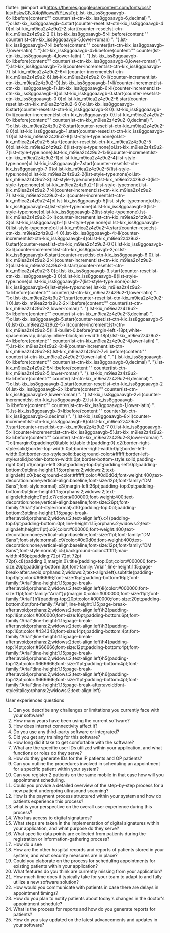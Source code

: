 flutter: @import url(https://themes.googleusercontent.com/fonts/css?kit=FskwCFJX4ojWovwWYLwsTg);.lst-kix\_iss8ggoaavgb-6>li:before{content:"" counter(lst-ctn-kix\_iss8ggoaavgb-6,decimal) ". "}ol.lst-kix\_iss8ggoaavgb-4.start{counter-reset:lst-ctn-kix\_iss8ggoaavgb-4 0}ol.lst-kix\_m9iea2z4z9u2-2.start{counter-reset:lst-ctn-kix\_m9iea2z4z9u2-2 0}.lst-kix\_iss8ggoaavgb-5>li:before{content:"" counter(lst-ctn-kix\_iss8ggoaavgb-5,lower-roman) ". "}.lst-kix\_iss8ggoaavgb-7>li:before{content:"" counter(lst-ctn-kix\_iss8ggoaavgb-7,lower-latin) ". "}.lst-kix\_iss8ggoaavgb-4>li:before{content:"" counter(lst-ctn-kix\_iss8ggoaavgb-4,lower-latin) ". "}.lst-kix\_iss8ggoaavgb-8>li:before{content:"" counter(lst-ctn-kix\_iss8ggoaavgb-8,lower-roman) ". "}.lst-kix\_iss8ggoaavgb-7>li{counter-increment:lst-ctn-kix\_iss8ggoaavgb-7}.lst-kix\_m9iea2z4z9u2-6>li{counter-increment:lst-ctn-kix\_m9iea2z4z9u2-6}.lst-kix\_m9iea2z4z9u2-0>li{counter-increment:lst-ctn-kix\_m9iea2z4z9u2-0}.lst-kix\_iss8ggoaavgb-1>li{counter-increment:lst-ctn-kix\_iss8ggoaavgb-1}.lst-kix\_iss8ggoaavgb-6>li{counter-increment:lst-ctn-kix\_iss8ggoaavgb-6}ol.lst-kix\_iss8ggoaavgb-0.start{counter-reset:lst-ctn-kix\_iss8ggoaavgb-0 0}ol.lst-kix\_m9iea2z4z9u2-6.start{counter-reset:lst-ctn-kix\_m9iea2z4z9u2-6 0}ol.lst-kix\_iss8ggoaavgb-8.start{counter-reset:lst-ctn-kix\_iss8ggoaavgb-8 0}.lst-kix\_iss8ggoaavgb-0>li{counter-increment:lst-ctn-kix\_iss8ggoaavgb-0}.lst-kix\_m9iea2z4z9u2-0>li:before{content:"" counter(lst-ctn-kix\_m9iea2z4z9u2-0,decimal) ". "}ol.lst-kix\_m9iea2z4z9u2-8.start{counter-reset:lst-ctn-kix\_m9iea2z4z9u2-8 0}ol.lst-kix\_iss8ggoaavgb-1.start{counter-reset:lst-ctn-kix\_iss8ggoaavgb-1 0}ol.lst-kix\_m9iea2z4z9u2-8{list-style-type:none}ol.lst-kix\_m9iea2z4z9u2-5.start{counter-reset:lst-ctn-kix\_m9iea2z4z9u2-5 0}ol.lst-kix\_m9iea2z4z9u2-6{list-style-type:none}ol.lst-kix\_m9iea2z4z9u2-7{list-style-type:none}.lst-kix\_m9iea2z4z9u2-1>li{counter-increment:lst-ctn-kix\_m9iea2z4z9u2-1}ol.lst-kix\_m9iea2z4z9u2-4{list-style-type:none}ol.lst-kix\_iss8ggoaavgb-7.start{counter-reset:lst-ctn-kix\_iss8ggoaavgb-7 0}ol.lst-kix\_m9iea2z4z9u2-5{list-style-type:none}ol.lst-kix\_m9iea2z4z9u2-2{list-style-type:none}ol.lst-kix\_m9iea2z4z9u2-3{list-style-type:none}ol.lst-kix\_m9iea2z4z9u2-0{list-style-type:none}ol.lst-kix\_m9iea2z4z9u2-1{list-style-type:none}.lst-kix\_m9iea2z4z9u2-7>li{counter-increment:lst-ctn-kix\_m9iea2z4z9u2-7}.lst-kix\_m9iea2z4z9u2-4>li{counter-increment:lst-ctn-kix\_m9iea2z4z9u2-4}ol.lst-kix\_iss8ggoaavgb-5{list-style-type:none}ol.lst-kix\_iss8ggoaavgb-4{list-style-type:none}ol.lst-kix\_iss8ggoaavgb-3{list-style-type:none}ol.lst-kix\_iss8ggoaavgb-2{list-style-type:none}.lst-kix\_m9iea2z4z9u2-3>li{counter-increment:lst-ctn-kix\_m9iea2z4z9u2-3}ol.lst-kix\_iss8ggoaavgb-1{list-style-type:none}ol.lst-kix\_iss8ggoaavgb-0{list-style-type:none}ol.lst-kix\_m9iea2z4z9u2-4.start{counter-reset:lst-ctn-kix\_m9iea2z4z9u2-4 0}.lst-kix\_iss8ggoaavgb-4>li{counter-increment:lst-ctn-kix\_iss8ggoaavgb-4}ol.lst-kix\_m9iea2z4z9u2-0.start{counter-reset:lst-ctn-kix\_m9iea2z4z9u2-0 0}.lst-kix\_iss8ggoaavgb-3>li{counter-increment:lst-ctn-kix\_iss8ggoaavgb-3}ol.lst-kix\_iss8ggoaavgb-6.start{counter-reset:lst-ctn-kix\_iss8ggoaavgb-6 0}.lst-kix\_m9iea2z4z9u2-2>li{counter-increment:lst-ctn-kix\_m9iea2z4z9u2-2}ol.lst-kix\_m9iea2z4z9u2-3.start{counter-reset:lst-ctn-kix\_m9iea2z4z9u2-3 0}ol.lst-kix\_iss8ggoaavgb-3.start{counter-reset:lst-ctn-kix\_iss8ggoaavgb-3 0}ol.lst-kix\_iss8ggoaavgb-8{list-style-type:none}ol.lst-kix\_iss8ggoaavgb-7{list-style-type:none}ol.lst-kix\_iss8ggoaavgb-6{list-style-type:none}.lst-kix\_m9iea2z4z9u2-1>li:before{content:"" counter(lst-ctn-kix\_m9iea2z4z9u2-1,lower-latin) ". "}ol.lst-kix\_m9iea2z4z9u2-1.start{counter-reset:lst-ctn-kix\_m9iea2z4z9u2-1 0}.lst-kix\_m9iea2z4z9u2-2>li:before{content:"" counter(lst-ctn-kix\_m9iea2z4z9u2-2,lower-roman) ". "}.lst-kix\_m9iea2z4z9u2-3>li:before{content:"" counter(lst-ctn-kix\_m9iea2z4z9u2-3,decimal) ". "}ol.lst-kix\_iss8ggoaavgb-5.start{counter-reset:lst-ctn-kix\_iss8ggoaavgb-5 0}.lst-kix\_m9iea2z4z9u2-5>li{counter-increment:lst-ctn-kix\_m9iea2z4z9u2-5}li.li-bullet-0:before{margin-left:-18pt;white-space:nowrap;display:inline-block;min-width:18pt}.lst-kix\_m9iea2z4z9u2-4>li:before{content:"" counter(lst-ctn-kix\_m9iea2z4z9u2-4,lower-latin) ". "}.lst-kix\_m9iea2z4z9u2-8>li{counter-increment:lst-ctn-kix\_m9iea2z4z9u2-8}.lst-kix\_m9iea2z4z9u2-7>li:before{content:"" counter(lst-ctn-kix\_m9iea2z4z9u2-7,lower-latin) ". "}.lst-kix\_iss8ggoaavgb-0>li:before{content:"" counter(lst-ctn-kix\_iss8ggoaavgb-0,decimal) ". "}.lst-kix\_m9iea2z4z9u2-5>li:before{content:"" counter(lst-ctn-kix\_m9iea2z4z9u2-5,lower-roman) ". "}.lst-kix\_m9iea2z4z9u2-6>li:before{content:"" counter(lst-ctn-kix\_m9iea2z4z9u2-6,decimal) ". "}ol.lst-kix\_iss8ggoaavgb-2.start{counter-reset:lst-ctn-kix\_iss8ggoaavgb-2 0}.lst-kix\_iss8ggoaavgb-2>li:before{content:"" counter(lst-ctn-kix\_iss8ggoaavgb-2,lower-roman) ". "}.lst-kix\_iss8ggoaavgb-2>li{counter-increment:lst-ctn-kix\_iss8ggoaavgb-2}.lst-kix\_iss8ggoaavgb-1>li:before{content:"" counter(lst-ctn-kix\_iss8ggoaavgb-1,lower-latin) ". "}.lst-kix\_iss8ggoaavgb-3>li:before{content:"" counter(lst-ctn-kix\_iss8ggoaavgb-3,decimal) ". "}.lst-kix\_iss8ggoaavgb-8>li{counter-increment:lst-ctn-kix\_iss8ggoaavgb-8}ol.lst-kix\_m9iea2z4z9u2-7.start{counter-reset:lst-ctn-kix\_m9iea2z4z9u2-7 0}.lst-kix\_iss8ggoaavgb-5>li{counter-increment:lst-ctn-kix\_iss8ggoaavgb-5}.lst-kix\_m9iea2z4z9u2-8>li:before{content:"" counter(lst-ctn-kix\_m9iea2z4z9u2-8,lower-roman) ". "}ol{margin:0;padding:0}table td,table th{padding:0}.c2{border-right-style:solid;border-top-width:0pt;border-right-width:0pt;border-left-width:0pt;border-top-style:solid;background-color:#ffffff;border-left-style:solid;border-bottom-width:0pt;border-bottom-style:solid;padding-right:0pt}.c1{margin-left:36pt;padding-top:0pt;padding-left:0pt;padding-bottom:0pt;line-height:1.15;orphans:2;widows:2;text-align:left}.c0{background-color:#ffffff;color:#0d0d0d;font-weight:400;text-decoration:none;vertical-align:baseline;font-size:12pt;font-family:"DM Sans";font-style:normal}.c3{margin-left:36pt;padding-top:0pt;padding-bottom:0pt;line-height:1.15;orphans:2;widows:2;text-align:left;height:11pt}.c7{color:#000000;font-weight:400;text-decoration:none;vertical-align:baseline;font-size:26pt;font-family:"Arial";font-style:normal}.c10{padding-top:0pt;padding-bottom:3pt;line-height:1.15;page-break-after:avoid;orphans:2;widows:2;text-align:left}.c4{padding-top:0pt;padding-bottom:0pt;line-height:1.15;orphans:2;widows:2;text-align:left;height:11pt}.c6{color:#000000;font-weight:400;text-decoration:none;vertical-align:baseline;font-size:11pt;font-family:"DM Sans";font-style:normal}.c9{color:#0d0d0d;font-weight:400;text-decoration:none;vertical-align:baseline;font-size:12pt;font-family:"DM Sans";font-style:normal}.c5{background-color:#ffffff;max-width:468pt;padding:72pt 72pt 72pt 72pt}.c8{padding:0;margin:0}.title{padding-top:0pt;color:#000000;font-size:26pt;padding-bottom:3pt;font-family:"Arial";line-height:1.15;page-break-after:avoid;orphans:2;widows:2;text-align:left}.subtitle{padding-top:0pt;color:#666666;font-size:15pt;padding-bottom:16pt;font-family:"Arial";line-height:1.15;page-break-after:avoid;orphans:2;widows:2;text-align:left}li{color:#000000;font-size:11pt;font-family:"Arial"}p{margin:0;color:#000000;font-size:11pt;font-family:"Arial"}h1{padding-top:20pt;color:#000000;font-size:20pt;padding-bottom:6pt;font-family:"Arial";line-height:1.15;page-break-after:avoid;orphans:2;widows:2;text-align:left}h2{padding-top:18pt;color:#000000;font-size:16pt;padding-bottom:6pt;font-family:"Arial";line-height:1.15;page-break-after:avoid;orphans:2;widows:2;text-align:left}h3{padding-top:16pt;color:#434343;font-size:14pt;padding-bottom:4pt;font-family:"Arial";line-height:1.15;page-break-after:avoid;orphans:2;widows:2;text-align:left}h4{padding-top:14pt;color:#666666;font-size:12pt;padding-bottom:4pt;font-family:"Arial";line-height:1.15;page-break-after:avoid;orphans:2;widows:2;text-align:left}h5{padding-top:12pt;color:#666666;font-size:11pt;padding-bottom:4pt;font-family:"Arial";line-height:1.15;page-break-after:avoid;orphans:2;widows:2;text-align:left}h6{padding-top:12pt;color:#666666;font-size:11pt;padding-bottom:4pt;font-family:"Arial";line-height:1.15;page-break-after:avoid;font-style:italic;orphans:2;widows:2;text-align:left}

User experiences questions

1.  Can you describe any challenges or limitations you currently face with your software?
2.  How many years have been using the current software?
3.  How does internet connectivity affect it?
4.  Do you use any third-party software or integrated?
5.  Did you get any training for this software?
6.  How long did it take to get comfortable with the software?
7.  What are the specific user IDs utilized within your application, and what functions or roles do they serve?
8.  How do they generate IDs for the IP patients and OP patients?
9.  Can you outline the procedures involved in scheduling an appointment for a specific patient within your system?
10.  Can you register 2 patients on the same mobile in that case how will you appointment scheduling.
11.  Could you provide a detailed overview of the step-by-step process for a new patient undergoing ultrasound scanning?
12.  How is the payment process structured within your system and how do patients experience this process?
13.  what is your perspective on the overall user experience during this process?
14.  Who has access to digital signatures?
15.  What steps are taken in the implementation of digital signatures within your application, and what purpose do they serve?
16.  What specific data points are collected from patients during the registration or information-gathering process?
17.  How do u see
18.  How are the other hospital records and reports of patients stored in your system, and what security measures are in place?
19.  Could you elaborate on the process for scheduling appointments for existing patients within your application?
20.  What features do you think are currently missing from your application?
21.  How much time does it typically take for your team to adapt to and fully utilize a new software solution?
22.  How would you communicate with patients in case there are delays in appointment timings?
23.  How do you plan to notify patients about today's changes in the doctor's appointment schedule?
24.   What is the process for reports and how do you generate reports for patients?
25.  How do you stay updated on the latest advancements and updates in your software?